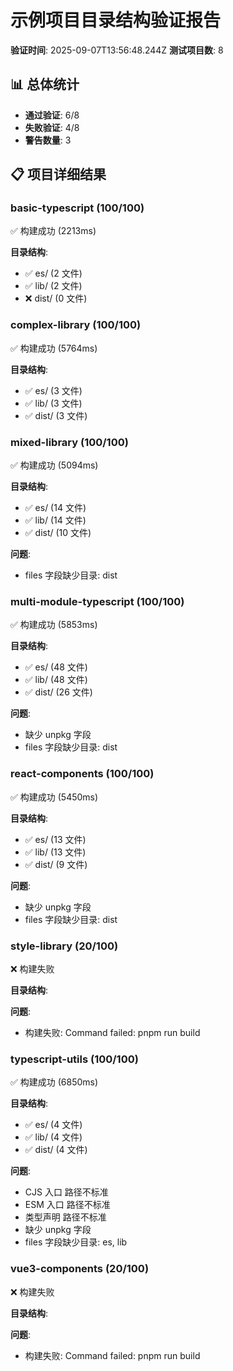 # 示例项目目录结构验证报告

**验证时间**: 2025-09-07T13:56:48.244Z
**测试项目数**: 8

## 📊 总体统计

- **通过验证**: 6/8
- **失败验证**: 4/8
- **警告数量**: 3

## 📋 项目详细结果

### basic-typescript (100/100)

✅ 构建成功 (2213ms)

**目录结构**:
- ✅ es/ (2 文件)
- ✅ lib/ (2 文件)
- ❌ dist/ (0 文件)

### complex-library (100/100)

✅ 构建成功 (5764ms)

**目录结构**:
- ✅ es/ (3 文件)
- ✅ lib/ (3 文件)
- ✅ dist/ (3 文件)

### mixed-library (100/100)

✅ 构建成功 (5094ms)

**目录结构**:
- ✅ es/ (14 文件)
- ✅ lib/ (14 文件)
- ✅ dist/ (10 文件)

**问题**:
- files 字段缺少目录: dist

### multi-module-typescript (100/100)

✅ 构建成功 (5853ms)

**目录结构**:
- ✅ es/ (48 文件)
- ✅ lib/ (48 文件)
- ✅ dist/ (26 文件)

**问题**:
- 缺少 unpkg 字段
- files 字段缺少目录: dist

### react-components (100/100)

✅ 构建成功 (5450ms)

**目录结构**:
- ✅ es/ (13 文件)
- ✅ lib/ (13 文件)
- ✅ dist/ (9 文件)

**问题**:
- 缺少 unpkg 字段
- files 字段缺少目录: dist

### style-library (20/100)

❌ 构建失败

**目录结构**:

**问题**:
- 构建失败: Command failed: pnpm run build

### typescript-utils (100/100)

✅ 构建成功 (6850ms)

**目录结构**:
- ✅ es/ (4 文件)
- ✅ lib/ (4 文件)
- ✅ dist/ (4 文件)

**问题**:
- CJS 入口 路径不标准
- ESM 入口 路径不标准
- 类型声明 路径不标准
- 缺少 unpkg 字段
- files 字段缺少目录: es, lib

### vue3-components (20/100)

❌ 构建失败

**目录结构**:

**问题**:
- 构建失败: Command failed: pnpm run build
